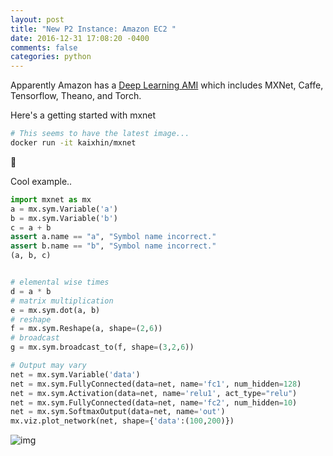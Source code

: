 ```yaml
---
layout: post
title: "New P2 Instance: Amazon EC2 "
date: 2016-12-31 17:08:20 -0400
comments: false
categories: python
---
```


Apparently Amazon has a [Deep Learning AMI](https://aws.amazon.com/marketplace/pp/B01M0AXXQB) which
includes MXNet, Caffe, Tensorflow, Theano, and Torch.

Here's a getting started with mxnet

```bash
# This seems to have the latest image...
docker run -it kaixhin/mxnet
```



Cool example..

```python
import mxnet as mx
a = mx.sym.Variable('a')
b = mx.sym.Variable('b')
c = a + b
assert a.name == "a", "Symbol name incorrect."
assert b.name == "b", "Symbol name incorrect."
(a, b, c)


# elemental wise times
d = a * b
# matrix multiplication
e = mx.sym.dot(a, b)
# reshape
f = mx.sym.Reshape(a, shape=(2,6))
# broadcast
g = mx.sym.broadcast_to(f, shape=(3,2,6))

# Output may vary
net = mx.sym.Variable('data')
net = mx.sym.FullyConnected(data=net, name='fc1', num_hidden=128)
net = mx.sym.Activation(data=net, name='relu1', act_type="relu")
net = mx.sym.FullyConnected(data=net, name='fc2', num_hidden=10)
net = mx.sym.SoftmaxOutput(data=net, name='out')
mx.viz.plot_network(net, shape={'data':(100,200)})


```

![img](https://storage.googleapis.com/montco-stats/imagesUploaded/Screenshot2016-12-3118.23.01.png)

<script>(function(d, s, id) {
  var js, fjs = d.getElementsByTagName(s)[0];
  if (d.getElementById(id)) return;
  js = d.createElement(s); js.id = id;
  js.src = "//connect.facebook.net/en_US/sdk.js#xfbml=1&version=v2.8&appId=671657696349259";
  fjs.parentNode.insertBefore(js, fjs);
}(document, 'script', 'facebook-jssdk'));</script>

<!--  Enter text below, if you want -->
